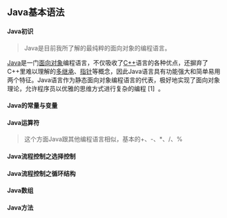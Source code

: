 ## Java基本语法

#### Java初识

> Java是目前我所了解的最纯粹的面向对象的编程语言。

[Java](https://baike.baidu.com/item/Java/85979)是一门[面向对象](https://baike.baidu.com/item/%E9%9D%A2%E5%90%91%E5%AF%B9%E8%B1%A1)编程语言，不仅吸收了[C++](https://baike.baidu.com/item/C%2B%2B)语言的各种优点，还摒弃了C++里难以理解的[多继承](https://baike.baidu.com/item/%E5%A4%9A%E7%BB%A7%E6%89%BF)、[指针](https://baike.baidu.com/item/%E6%8C%87%E9%92%88/2878304)等概念，因此Java语言具有功能强大和简单易用两个特征。Java语言作为静态面向对象编程语言的代表，极好地实现了面向对象理论，允许程序员以优雅的思维方式进行复杂的编程 [1]  。 

#### Java的常量与变量



#### Java运算符

> 这个方面Java跟其他编程语言相似，基本的+、-、*、/、%

#### Java流程控制之选择控制

#### Java流程控制之循环结构

#### Java数组

#### Java方法